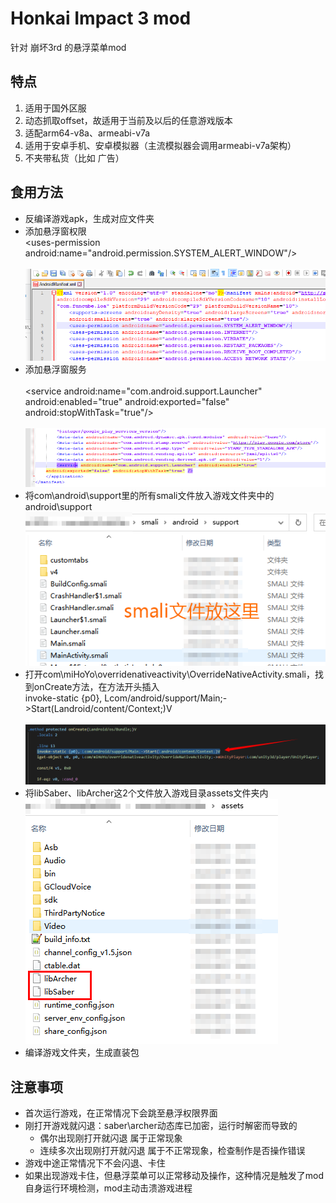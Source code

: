 # Honkai Impact 3 mod

针对 崩坏3rd 的悬浮菜单mod

## 特点
1. 适用于国外区服
2. 动态抓取offset，故适用于当前及以后的任意游戏版本
3. 适配arm64-v8a、armeabi-v7a
4. 适用于安卓手机、安卓模拟器（主流模拟器会调用armeabi-v7a架构）
5. 不夹带私货（比如 广告）

## 食用方法

* 反编译游戏apk，生成对应文件夹
* 添加悬浮窗权限
<br>\<uses-permission android:name="android.permission.SYSTEM_ALERT_WINDOW"/\></br>
<br>![image](https://github.com/JMBQ/image/blob/main/Honkai-Impact-3-mod/01.png)</br>
* 添加悬浮窗服务	
</br>\<service		android:name="com.android.support.Launcher"		android:enabled="true" 	android:exported="false" 	android:stopWithTask="true"/\></br>
<br>![image](https://github.com/JMBQ/image/blob/main/Honkai-Impact-3-mod/02.png)</br>
* 将com\android\support里的所有smali文件放入游戏文件夹中的android\support
<br>![image](https://github.com/JMBQ/image/blob/main/Honkai-Impact-3-mod/03.png)</br>
* 打开com\miHoYo\overridenativeactivity\OverrideNativeActivity.smali，找到onCreate方法，在方法开头插入
<br>invoke-static {p0}, Lcom/android/support/Main;->Start(Landroid/content/Context;)V</br>
<br>![image](https://github.com/JMBQ/image/blob/main/Honkai-Impact-3-mod/04.png)</br>
* 将libSaber、libArcher这2个文件放入游戏目录assets文件夹内
<br>![image](https://github.com/JMBQ/image/blob/main/Honkai-Impact-3-mod/05.png)</br>
* 编译游戏文件夹，生成直装包


## 注意事项
* 首次运行游戏，在正常情况下会跳至悬浮权限界面
* 刚打开游戏就闪退：saber\archer动态库已加密，运行时解密而导致的
  * 偶尔出现刚打开就闪退 属于正常现象
  * 连续多次出现刚打开就闪退 属于不正常现象，检查制作是否操作错误
* 游戏中途正常情况下不会闪退、卡住
* 如果出现游戏卡住，但悬浮菜单可以正常移动及操作，这种情况是触发了mod自身运行环境检测，mod主动击溃游戏进程
